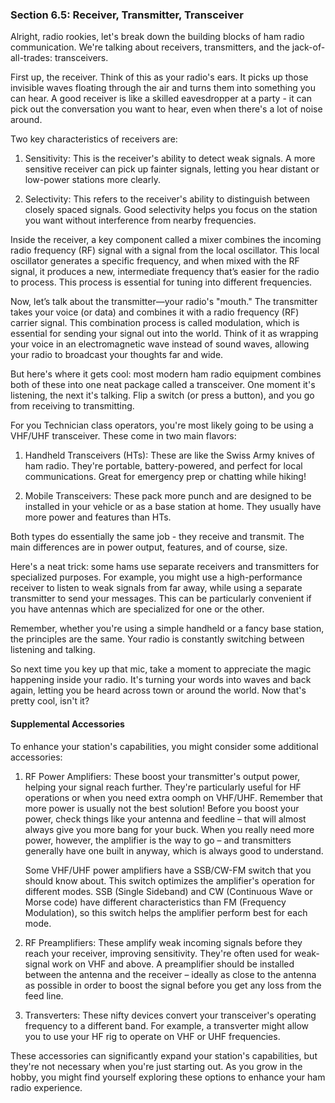 
### Section 6.5: Receiver, Transmitter, Transceiver

Alright, radio rookies, let's break down the building blocks of ham radio communication. We're talking about receivers, transmitters, and the jack-of-all-trades: transceivers.

First up, the receiver. Think of this as your radio's ears. It picks up those invisible waves floating through the air and turns them into something you can hear. A good receiver is like a skilled eavesdropper at a party - it can pick out the conversation you want to hear, even when there's a lot of noise around.

Two key characteristics of receivers are:

1. Sensitivity: This is the receiver's ability to detect weak signals. A more sensitive receiver can pick up fainter signals, letting you hear distant or low-power stations more clearly.

2. Selectivity: This refers to the receiver's ability to distinguish between closely spaced signals. Good selectivity helps you focus on the station you want without interference from nearby frequencies.

Inside the receiver, a key component called a mixer combines the incoming radio frequency (RF) signal with a signal from the local oscillator. This local oscillator generates a specific frequency, and when mixed with the RF signal, it produces a new, intermediate frequency that’s easier for the radio to process. This process is essential for tuning into different frequencies.

Now, let’s talk about the transmitter—your radio's "mouth." The transmitter takes your voice (or data) and combines it with a radio frequency (RF) carrier signal. This combination process is called modulation, which is essential for sending your signal out into the world. Think of it as wrapping your voice in an electromagnetic wave instead of sound waves, allowing your radio to broadcast your thoughts far and wide.

But here's where it gets cool: most modern ham radio equipment combines both of these into one neat package called a transceiver. One moment it's listening, the next it's talking. Flip a switch (or press a button), and you go from receiving to transmitting.

For you Technician class operators, you're most likely going to be using a VHF/UHF transceiver. These come in two main flavors:

1. Handheld Transceivers (HTs): These are like the Swiss Army knives of ham radio. They're portable, battery-powered, and perfect for local communications. Great for emergency prep or chatting while hiking!

2. Mobile Transceivers: These pack more punch and are designed to be installed in your vehicle or as a base station at home. They usually have more power and features than HTs.

Both types do essentially the same job - they receive and transmit. The main differences are in power output, features, and of course, size.

Here's a neat trick: some hams use separate receivers and transmitters for specialized purposes. For example, you might use a high-performance receiver to listen to weak signals from far away, while using a separate transmitter to send your messages. This can be particularly convenient if you have antennas which are specialized for one or the other.

Remember, whether you're using a simple handheld or a fancy base station, the principles are the same. Your radio is constantly switching between listening and talking.

So next time you key up that mic, take a moment to appreciate the magic happening inside your radio. It's turning your words into waves and back again, letting you be heard across town or around the world. Now that's pretty cool, isn't it?

#### Supplemental Accessories

To enhance your station's capabilities, you might consider some additional accessories:

1. RF Power Amplifiers: These boost your transmitter's output power, helping your signal reach further. They're particularly useful for HF operations or when you need extra oomph on VHF/UHF. Remember that more power is usually not the best solution! Before you boost your power, check things like your antenna and feedline – that will almost always give you more bang for your buck. When you really need more power, however, the amplifier is the way to go – and transmitters generally have one built in anyway, which is always good to understand.

   Some VHF/UHF power amplifiers have a SSB/CW-FM switch that you should know about. This switch optimizes the amplifier's operation for different modes. SSB (Single Sideband) and CW (Continuous Wave or Morse code) have different characteristics than FM (Frequency Modulation), so this switch helps the amplifier perform best for each mode.

2. RF Preamplifiers: These amplify weak incoming signals before they reach your receiver, improving sensitivity. They're often used for weak-signal work on VHF and above. A preamplifier should be installed between the antenna and the receiver – ideally as close to the antenna as possible in order to boost the signal before you get any loss from the feed line.

3. Transverters: These nifty devices convert your transceiver's operating frequency to a different band. For example, a transverter might allow you to use your HF rig to operate on VHF or UHF frequencies.

These accessories can significantly expand your station's capabilities, but they're not necessary when you're just starting out. As you grow in the hobby, you might find yourself exploring these options to enhance your ham radio experience.